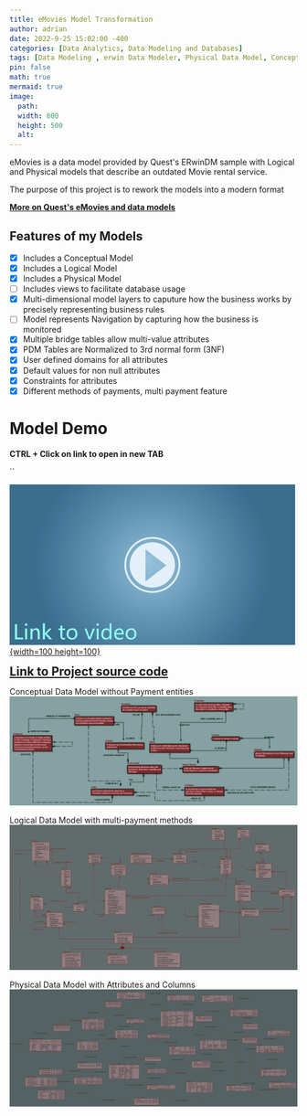```yaml
---
title: eMovies Model Transformation
author: adrian
date: 2022-9-25 15:02:00 -400
categories: [Data Analytics, Data Modeling and Databases]
tags: [Data Modeling , erwin Data Modeler, Physical Data Model, Conceptual Data Model , Logical Data Model, SQL Server, Quest Software]
pin: false
math: true
mermaid: true
image:
  path: 
  width: 800
  height: 500
  alt: 
---
```


eMovies is a data model provided by Quest's ERwinDM sample with Logical and Physical models that describe an outdated Movie rental service.

The purpose of this project is to rework the models into a modern format

<a href='https://github.com/adrianmnh/dm-vm' style='font-size:1em; font-weight:bold'> More on Quest's eMovies and data models </a>

## Features of my Models

- [X] Includes a Conceptual Model
- [X] Includes a Logical Model
- [X] Includes a Physical Model
- [ ] Includes views to facilitate database usage
- [X] Multi-dimensional model layers to caputure how the business works by precisely representing business rules
- [ ] Model represents Navigation by capturing how the business is monitored
- [X] Multiple bridge tables allow multi-value attributes
- [X] PDM Tables are Normalized to 3rd normal form (3NF)
- [X] User defined domains for all attributes
- [X] Default values for non null attributes
- [X] Constraints for attributes
- [X] Different methods of payments, multi payment feature
  
# Model Demo

**CTRL + Click on link to open in new TAB**

``

[![GoogleDriveLink](https://github.com/adrianmnh/adrianmnh.github.io/blob/mainBranch/assets/img/video.jpg?raw=true){width=100 height=100}](https://drive.google.com/file/d/1CM1FJJYBrqyxCldJN0Mcd0Y1VMcKwdBe/view?usp=sharing)


<a href='https://github.com/adrianmnh/dm-vm/tree/mainBranch/project1' style='font-size:1.5em; font-weight:bold'> Link to Project source code </a>



Conceptual Data Model without Payment entities
<img src="https://raw.githubusercontent.com/adrianmnh/dm-vm/mainBranch/project1/Diagrams/ConceptualModel.png" >

Logical Data Model with multi-payment methods
<img src="https://raw.githubusercontent.com/adrianmnh/dm-vm/mainBranch/project1/Diagrams/LogicalModel.png" >

Physical Data Model with Attributes and Columns
<img src="https://raw.githubusercontent.com/adrianmnh/dm-vm/mainBranch/project1/Diagrams/PhysicalModel.png" >
